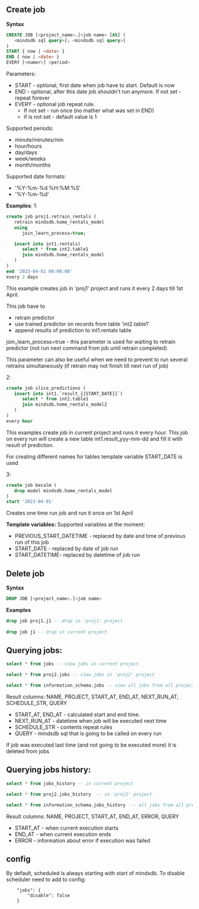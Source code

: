 
## Create job

**Syntax**
```sql
CREATE JOB [<project_name>.]<job name> [AS] (
   <mindsdb sql query>[; <mindsdb sql query>]
)
START { now | <date> }
END { now | <date> }
EVERY [<numer>] <period> 
```
Parameters:
- START - optional, first date when job have to start. Default is now
- END - optional, after this date job shouldn't run anymore. If not set - repeat forever
- EVERY - optional job repeat rule.
  - If not set - run once (no mather what was set in END)
  - if <number> is not set - default value is 1 

Supported periods:
- minute/minutes/min
- hour/hours
- day/days
- week/weeks
- month/months

Supported date formats:
- '%Y-%m-%d %H:%M:%S'
- '%Y-%m-%d'

**Examples**:
1:
```sql
create job proj1.retrain_rentals (
   retrain mindsdb.home_rentals_model
   using
      join_learn_process=true;

   insert into int1.rentals(
      select * from int2.table1
      join mindsdb.home_rentals_model
   )
) 
end '2023-04-01 00:00:00'
every 2 days
```

This example creates job in 'proj1' project and runs it every 2 days till 1st April. 

This job have to
- retrain predictor 
- use trained predictor on records from table 'int2.table1'
- append results of prediction to int1.rentals table

join_learn_process=true - this parameter is used for waiting to retrain predictor
(not run next command from job until retrain completed). 

This parameter can also be useful when we need to prevent to run several retrains simultaneously
(if retrain may not finish till next run of job) 

2:
```sql
create job slice_predictions (
   insert into int1.`result_{{START_DATE}}`(
      select * from int2.table1
      join mindsdb.home_rentals_model2
   )
)
every hour
```
This examples create job in current project and runs it every hour. 
This job on every run will create a new table int1.result_yyy-mm-dd
and fill it with result of prediction.

For creating different names for tables template variable START_DATE is used 

3: 
```sql
create job becalm (
   drop model mindsdb.home_rentals_model
) 
start '2023-04-01'
```
Creates one time run job and run it once on 1st April

**Template variables:**
Supported variables at the moment: 
- PREVIOUS_START_DATETIME - replaced by date and time of previous run of this job 
- START_DATE - replaced by date of job run
- START_DATETIME- replaced by datetime of job run

## Delete job

**Syntax**
```sql
DROP JOB [<project_name>.]<job name>
```
**Examples**
```sql
drop job proj1.j1 -- drop in 'proj1' project
 
drop job j1 -- drop in current project
```

## Querying jobs:

```sql
select * from jobs -- view jobs in current project

select * from proj2.jobs -- view jobs in 'proj2' project 

select * from information_schema.jobs -- view all jobs from all projects 
```

Result columns: NAME, PROJECT, START_AT, END_AT, NEXT_RUN_AT, SCHEDULE_STR, QUERY
- START_AT, END_AT - calculated start and end time.
- NEXT_RUN_AT - datetime when job will be executed next time 
- SCHEDULE_STR - contents repeat rules
- QUERY - mindsdb sql that is going to be called on every run

If job was executed last time (and not going to be executed more) it is deleted from jobs 

## Querying jobs history:

```sql
select * from jobs_history -- in current project

select * from proj2.jobs_history  -- in 'proj2' project 

select * from information_schema.jobs_history  -- all jobs from all projects 
```

Result columns: NAME, PROJECT, START_AT, END_AT, ERROR, QUERY
- START_AT - when current execution starts
- END_AT - when current execution ends
- ERROR - information about error if execution was failed  

## config

By default, scheduled is always starting with start of mindsdb. 
To disable scheduler need to add to config:
```
    "jobs": {
        "disable": false
    }
```
